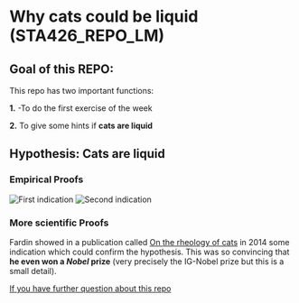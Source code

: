 # Why cats could be liquid (STA426_REPO_LM)
## Goal of this REPO:
This repo has two important functions:

**1.** -To do the first exercise of the week

**2.** To give some hints if **cats are liquid**

## Hypothesis: Cats are liquid

### Empirical Proofs
![First indication](https://img.buzzfeed.com/buzzfeed-static/static/2019-11/25/22/asset/8762be2aa707/sub-buzz-258-1574721738-1.jpg?downsize=700%3A%2A&output-quality=auto&output-format=auto)
![Second indication](https://img.buzzfeed.com/buzzfeed-static/static/2019-11/25/22/asset/c7101153bb54/sub-buzz-80-1574720061-11.jpg?downsize=700%3A%2A&output-quality=auto&output-format=auto) 

### More scientific Proofs
Fardin showed in a publication called [On the rheology of cats](https://www.drgoulu.com/wp-content/uploads/2017/09/Rheology-of-cats.pdf) in 2014 some indication which could confirm the hypothesis.
This was so convincing that **he even won a _Nobel_ prize** (very precisely the IG-Nobel prize but this is a small detail).

[If you have further question about this repo](http://endless.horse/)
